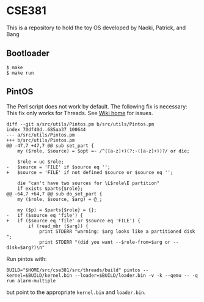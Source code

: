# CSE381

This is a repository to hold the toy OS developed by Naoki, Patrick, and Bang



## Bootloader

    $ make
    $ make run

## PintOS
The Perl script does not work by default. The following fix is necessary: This fix only works for Threads. See [Wiki home](https://github.com/proctopj/CSE381/wiki#pintos-issues) for issues.


    diff --git a/src/utils/Pintos.pm b/src/utils/Pintos.pm
    index 70df40d..685aa37 100644
    --- a/src/utils/Pintos.pm
    +++ b/src/utils/Pintos.pm
    @@ -47,7 +47,7 @@ sub set_part {
        my ($role, $source) = $opt =~ /^([a-z]+)(?:-([a-z]+))?/ or die;

        $role = uc $role;
    -   $source = 'FILE' if $source eq '';
    +   $source = 'FILE' if not defined $source or $source eq '';

        die "can't have two sources for \L$role\E partition"
        if exists $parts{$role};
    @@ -64,7 +64,7 @@ sub do_set_part {
        my ($role, $source, $arg) = @_;

        my ($p) = $parts{$role} = {};
    -   if ($source eq 'file') {
    +   if ($source eq 'file' or $source eq 'FILE') {
            if (read_mbr ($arg)) {
                print STDERR "warning: $arg looks like a partitioned disk ";
                print STDERR "(did you want --$role-from=$arg or --disk=$arg?)\n"

Run pintos with:

    BUILD="$HOME/src/cse381/src/threads/build" pintos --kernel=$BUILD/kernel.bin --loader=$BUILD/loader.bin -v -k --qemu -- -q run alarm-multiple

but point to the appropriate `kernel.bin` and `loader.bin`.
